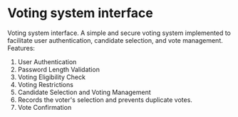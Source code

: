 # Voting system interface
Voting system interface. A simple and secure voting system implemented to facilitate user authentication, candidate selection, and vote management.
Features:

1. User Authentication
2. Password Length Validation
3. Voting Eligibility Check
4. Voting Restrictions
5. Candidate Selection and Voting Management
6. Records the voter's selection and prevents duplicate votes.
7. Vote Confirmation


